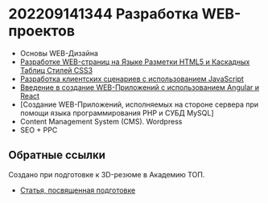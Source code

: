 # 202209141344 Разработка WEB-проектов

- Основы WEB-Дизайна
- [Разработке WEB-страниц на Языке Разметки HTML5 и Каскадных Таблиц Стилей CSS3](./202209141345-html5-css3.md)
- [Разработка клиентских сценариев с использованием JavaScript](./202209211453-top-javascript.md)
- [Введение в создание WEB-Приложений с использованием Angular и React](./202209211551-top-angular-and-react.md)
- [Создание WEB-Приложений, исполняемых на стороне сервера при помощи языка программирования PHP и СУБД MySQL]
- Content Management System (CMS). Wordpress
- SEO + PPC

## Обратные ссылки

Создано при подготовке к 3D-резюме в Академию ТОП.

- [Статья, посвященная подготовке](../blog/20220914-preparing-for-teaching.md)